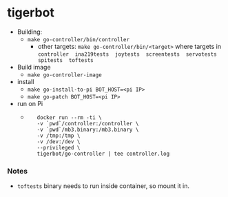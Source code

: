 # tigerbot

- Building:
  - `make go-controller/bin/controller`
    - other targets: `make go-controller/bin/<target>`
   where targets in 
  `controller  ina219tests  joytests  screentests  servotests  spitests  toftests`
- Build image
  - `make go-controller-image`
- install
  - `make go-install-to-pi BOT_HOST=<pi IP>`
  - `make go-patch BOT_HOST=<pi IP>`
- run on Pi
  - ```
       docker run --rm -ti \
       -v `pwd`/controller:/controller \
       -v `pwd`/mb3.binary:/mb3.binary \
       -v /tmp:/tmp \
       -v /dev:/dev \
       --privileged \
       tigerbot/go-controller | tee controller.log
    ```

### Notes
- `toftests` binary needs to run inside container, so mount it in.

